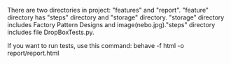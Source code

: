 There are two directories in project: "features" and "report". "feature" directory has "steps" directory and "storage" directory. "storage" directory includes
Factory Pattern Designs and image(nebo.jpg)."steps" directory includes file DropBoxTests.py. 



If you want to run tests, use this command:
behave -f html -o report/report.html
